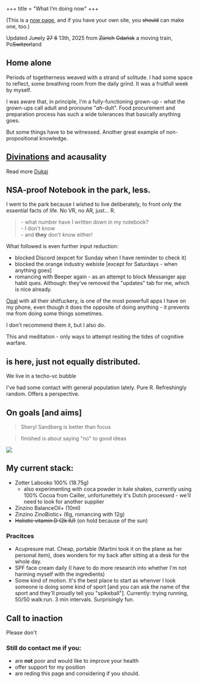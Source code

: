 +++
title = "What I’m doing now"
+++

(This is a [now page](https://nownownow.com/about), and if you have your own site, you ~~should~~ can make one, too.) 

Updated Ju~~ne~~ly ~~27~~ ~~6~~ 13th, 2025 from ~~Zürich~~ ~~Gdańsk~~ a moving train, Po~~Switzer~~land

## Home alone

Periods of togetherness weaved with a strand of solitude. I had some space to reflect, some breathing room from the daily grind. It was a fruitfull week by myself.

I was aware that, in principle, I'm a fully-functioning grown-up - what the grown-ups call adult and pronoune "*ah*-dult". Food procurement and preparation process has such a wide tolerances that basically anything goes.

But some things have to be witnessed. Another great example of non-propositional knowledge.

## [Divinations](https://divination.com/iching/lookup/23-2/) and acausality
Read more [Dukaj](https://pl.wikipedia.org/wiki/Jacek_Dukaj#Tw%C3%B3rczo%C5%9B%C4%87_literacka)

## NSA-proof Notebook in the park, less.

I went to the park because I wished to live deliberately, to front only the essential facts of life. No VR, no AR, just... R.

>  \- what number have I written down in my notebook?  
>  \- I don't know  
>  \- and **they** don't know either!  

What followed is even further input reduction:
- blocked Discord (expcet for Sunday when I have reminder to check it)
- blocked the orange industry webiste [except for Saturdays - when anything goes]
- romancing with Beeper again - as an attempt to block Messanger app habit ques. Although: they've removed the "updates" tab for me, which is nice already.

[Opal](https://www.opal.so/) with all their shitfuckery, is one of the most powerfull apps I have on my phone, even though it does the opposite of doing anything - it prevents me from doing some things sometimes.

I don't recommend them it, but I also do.

This and meditation - only ways to attempt resiting the tides of cognitive warfare.

## is here, just not equally distributed.

We live in a techo-vc bubble

I've had some contact with general population lately. Pure R. Refreshingly random. Offers a perspective.

## On goals [and aims]

> Sheryl Sandberg is better than focus   

> finished is about saying "no" to good ideas

![](/img/now/goal-and-aims.jpg)

## My current stack:
- Zotter Labooko 100% (18.75g)
    - also experimenting with coca powder in kale shakes, currently using 100% Cocoa from Cailler, unfortunettely it's Dutch processed - we'll need to look for another supplier 
- Zinzino BalanceOil+ (10ml)
- Zinzino ZinoBiotic+ (6g, romancing with 12g)
- ~~Holistic vitamin D (2k IU)~~ (on hold because of the sun)

### Pracitces
- Acupresure mat. Cheap, portable (Martini took it on the plane as her personal item), does wonders for my back after sitting at a desk for the whole day.
- SPF face cream daily (I have to do more research into whether I'm not harming myself with the ingredients)
- Some kind of motion. It's the best place to start as whenver I look someone is doing some kind of sport [and you can ask the name of the sport and they'll proudly tell you "spikeball"]. Currently: trying running, 50/50 walk:run. 3 min intervals. Surprisingly fun.

## Call to inaction
Please don't

### Still do contact me if you:
- are **not** poor and would like to improve your health
- offer support for my position
- are reding this page and considering if you should.
